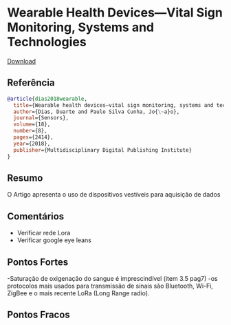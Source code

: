 # Wearable Health Devices—Vital Sign Monitoring, Systems and Technologies

[Download](https://www.mdpi.com/1424-8220/18/8/2414/pdf)


## Referência
```bibtex
@article{dias2018wearable,
  title={Wearable health devices—vital sign monitoring, systems and technologies},
  author={Dias, Duarte and Paulo Silva Cunha, Jo{\~a}o},
  journal={Sensors},
  volume={18},
  number={8},
  pages={2414},
  year={2018},
  publisher={Multidisciplinary Digital Publishing Institute}
}
```

## Resumo
O Artigo apresenta o uso de dispositivos vestíveis para aquisição de dados



## Comentários
- Verificar rede Lora
- Verificar google eye leans

## Pontos Fortes
-Saturação de oxigenação do sangue é imprescindível (item 3.5 pag7)
-os protocolos mais usados para transmissão de sinais são Bluetooth, Wi-Fi, ZigBee e o mais recente
LoRa (Long Range radio).




## Pontos Fracos